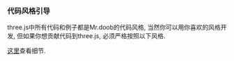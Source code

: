### 代码风格引导

three.js中所有代码和例子都是Mr.doob的代码风格, 当然你可以用你喜欢的风格开发, 但如果你想贡献代码到three.js,  必须严格按照以下风格.

[这里](https://github.com/mrdoob/three.js/wiki/Mr.doob%27s-Code-Style%E2%84%A2)查看细节.

